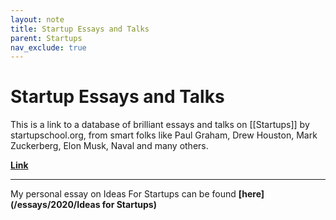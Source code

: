 ```yaml
---
layout: note
title: Startup Essays and Talks
parent: Startups
nav_exclude: true
---
```

# Startup Essays and Talks

This is a link to a database of brilliant essays and talks on [[Startups]] by startupschool.org, from smart folks like Paul Graham, Drew Houston, Mark Zuckerberg, Elon Musk, Naval and many others.

**[Link](https://www.startupschool.org/library)**

---

My personal essay on Ideas For Startups can be found **[here](/essays/2020/Ideas for Startups)**
